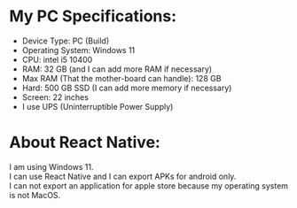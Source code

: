 # My PC Specifications:

- Device Type: PC (Build)
- Operating System: Windows 11
- CPU: intel i5 10400
- RAM: 32 GB (and I can add more RAM if necessary)
- Max RAM (That the mother-board can handle): 128 GB
- Hard: 500 GB SSD (I can add more memory if necessary)
- Screen: 22 inches
- I use UPS (Uninterruptible Power Supply)

# About React Native:

I am using Windows 11.  
I can use React Native and I can export APKs for android only.  
I can not export an application for apple store because my operating system is not MacOS.
